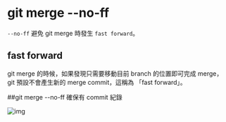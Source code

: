 # git merge --no-ff

`--no-ff` 避免 git merge 時發生 `fast forward`。

## fast forward

git merge 的時候，如果發現只需要移動目前 branch 的位置即可完成 merge，git 預設不會產生新的 merge commit，這稱為 「fast forward」。

##git merge --no-ff 確保有 commit 紀錄

![img](https://cdn-images-1.medium.com/max/880/1*SjSWhbwhPqFUTlPL8IV2mg.png)